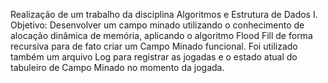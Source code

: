 Realização de um trabalho da disciplina Algoritmos e Estrutura de Dados I.
Objetivo: 
Desenvolver um campo minado utilizando o conhecimento de alocação dinâmica de memória, aplicando o algoritmo Flood Fill de forma recursiva para de fato criar um Campo Minado funcional.
Foi utilizado também um arquivo Log para registrar as jogadas e o estado atual do tabuleiro de Campo Minado no momento da jogada.
